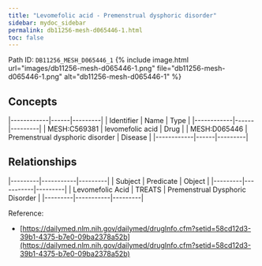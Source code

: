 ```yaml
---
title: "Levomefolic acid - Premenstrual dysphoric disorder"
sidebar: mydoc_sidebar
permalink: db11256-mesh-d065446-1.html
toc: false 
---
```



Path ID: `DB11256_MESH_D065446_1`
{% include image.html url="images/db11256-mesh-d065446-1.png" file="db11256-mesh-d065446-1.png" alt="db11256-mesh-d065446-1" %}

## Concepts

|------------|------|---------|
| Identifier | Name | Type    |
|------------|------|---------|
| MESH:C569381 | levomefolic acid | Drug |
| MESH:D065446 | Premenstrual dysphoric disorder | Disease |
|------------|------|---------|

## Relationships

|---------|-----------|---------|
| Subject | Predicate | Object  |
|---------|-----------|---------|
| Levomefolic Acid | TREATS | Premenstrual Dysphoric Disorder |
|---------|-----------|---------|

Reference: 
  - [https://dailymed.nlm.nih.gov/dailymed/drugInfo.cfm?setid=58cd12d3-39b1-4375-b7e0-09ba2378a52b](https://dailymed.nlm.nih.gov/dailymed/drugInfo.cfm?setid=58cd12d3-39b1-4375-b7e0-09ba2378a52b)

